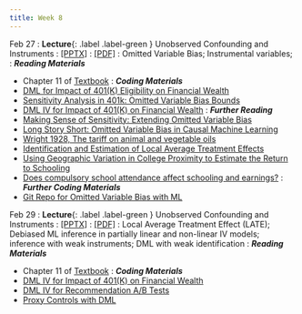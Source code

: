 ```yaml
---
title: Week 8
---
```


Feb 27
: **Lecture**{: .label .label-green } Unobserved Confounding and Instruments
  : [[PPTX]](https://github.com/stanford-msande228/winter24/raw/main/assets/presentations/MSANDE228_Lecture14_Unobserved_Confounding.pptx)
  : [[PDF]](https://github.com/stanford-msande228/winter24/raw/main/assets/presentations/MSANDE228_Lecture14_Unobserved_Confounding.pdf)
: Omitted Variable Bias; Instrumental variables;
: ***Reading Materials***
- Chapter 11 of [Textbook](https://canvas.stanford.edu/courses/184879/files/)
: ***Coding Materials***
- [DML for Impact of 401(K) Eligibility on Financial Wealth](https://colab.research.google.com/github/CausalAIBook/MetricsMLNotebooks/blob/main/CM4/python-dml-401k.ipynb)
- [Sensitivity Analysis in 401k: Omitted Variable Bias Bounds](https://colab.research.google.com/github/stanford-msande228/winter24/blob/main/assets/code/python-dml-401k-Sensitivity.ipynb)
- [DML IV for Impact of 401(K) on Financial Wealth](https://colab.research.google.com/github/stanford-msande228/winter24/blob/main/assets/code/python-dml-401k-IV.ipynb)
: ***Further Reading***
- [Making Sense of Sensitivity: Extending Omitted Variable Bias](https://carloscinelli.com/files/Cinelli%20and%20Hazlett%20(2020)%20-%20Making%20Sense%20of%20Sensitivity.pdf)
- [Long Story Short: Omitted Variable Bias in Causal Machine Learning](https://arxiv.org/abs/2112.13398)
- [Wright 1928, The tariff on animal and vegetable oils](https://scholar.harvard.edu/files/stock/files/tariff_appendixb.pdf)
- [Identification and Estimation of Local Average Treatment Effects](https://www.jstor.org/stable/2951620)
- [Using Geographic Variation in College Proximity to Estimate the Return to Schooling](https://www.nber.org/papers/w4483)
- [Does compulsory school attendance affect schooling and earnings?](https://www.jstor.org/stable/2937954)
: ***Further Coding Materials***
- [Git Repo for Omitted Variable Bias with ML](https://colab.research.google.com/github/vsyrgkanis/omvb)

Feb 29
: **Lecture**{: .label .label-green } Unobserved Confounding and Instruments
  : [[PPTX]](https://github.com/stanford-msande228/winter24/raw/main/assets/presentations/MSANDE228_Lecture15_Unobserved_Confounding_and_Instruments.pptx)
  : [[PDF]](https://github.com/stanford-msande228/winter24/raw/main/assets/presentations/MSANDE228_Lecture15_Unobserved_Confounding_and_Instruments.pdf)
: Local Average Treatment Effect (LATE); Debiased ML inference in partially linear and non-linear IV models; inference with weak instruments; DML with weak identification
: ***Reading Materials***
- Chapter 11 of [Textbook](https://canvas.stanford.edu/courses/184879/files/) 
: ***Coding Materials***
- [DML IV for Impact of 401(K) on Financial Wealth](https://colab.research.google.com/github/CausalAIBook/MetricsMLNotebooks/blob/main/CM4/python-dml-401k-IV.ipynb)
- [DML IV for Recommendation A/B Tests](https://colab.research.google.com/github/stanford-msande228/winter24/blob/main/assets/code/Case%20Study%20-%20Recommendation%20AB%20Testing%20at%20An%20Online%20Travel%20Company.ipynb#Get-Causal-Effects-with-EconML.ipynb)
- [Proxy Controls with DML](https://colab.research.google.com/github/stanford-msande228/winter24/blob/main/assets/code/Proxy_Controls.ipynb)

